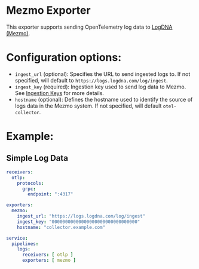 # Mezmo Exporter

This exporter supports sending OpenTelemetry log data to [LogDNA (Mezmo)](https://logdna.com).

# Configuration options:

- `ingest_url` (optional): Specifies the URL to send ingested logs to.  If not specified, will default to `https://logs.logdna.com/log/ingest`.
- `ingest_key` (required): Ingestion key used to send log data to Mezmo.  See [Ingestion Keys](https://docs.logdna.com/docs/ingestion-key) for more details.
- `hostname` (optional): Defines the hostname used to identify the source of logs data in the Mezmo system. If not specified, will default `otel-collector`.

# Example:
## Simple Log Data

```yaml
receivers:
  otlp:
    protocols:
      grpc:
        endpoint: ":4317"

exporters:
  mezmo:
    ingest_url: "https://logs.logdna.com/log/ingest"
    ingest_key: "00000000000000000000000000000000"
    hostname: "collector.example.com"

service:
  pipelines:
    logs:
      receivers: [ otlp ]
      exporters: [ mezmo ]
```